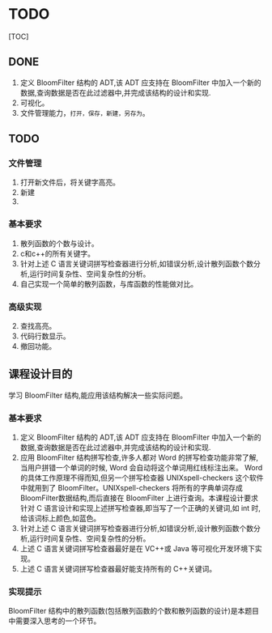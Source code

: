 # TODO

[TOC]

## DONE

1. 定义 BloomFilter 结构的 ADT,该 ADT 应支持在 BloomFilter 中加入一个新的数据,查询数据是否在此过滤器中,并完成该结构的设计和实现.
2. 可视化。
3. 文件管理能力，`打开，保存，新建，另存为`。

## TODO

### 文件管理

1. 打开新文件后，将关键字高亮。
2. 新建
3. 

### 基本要求

1. 散列函数的个数与设计。
2. c和c++的所有关键字。
3. 针对上述 C 语言关键词拼写检查器进行分析,如错误分析,设计散列函数个数分析,运行时间复杂性、空间复杂性的分析。
4. 自己实现一个简单的散列函数，与库函数的性能做对比。

### 高级实现

2. 查找高亮。
3. 代码行数显示。
4. 撤回功能。



## 课程设计目的

学习 BloomFilter 结构,能应用该结构解决一些实际问题。

### 基本要求

1. 定义 BloomFilter 结构的 ADT,该 ADT 应支持在 BloomFilter 中加入一个新的数据,查询数据是否在此过滤器中,并完成该结构的设计和实现.
2. 应用 BloomFilter 结构拼写检查,许多人都对 Word 的拼写检查功能非常了解,当用户拼错一个单词的时候, Word 会自动将这个单词用红线标注出来。 Word的具体工作原理不得而知,但另一个拼写检查器 UNIXspell-checkers 这个软件中就用到了 BloomFilter。UNIXspell-checkers 将所有的字典单词存成 BloomFilter数据结构,而后直接在 BloomFilter 上进行查询。本课程设计要求针对 C 语言设计和实现上述拼写检查器,即当写了一个正确的关键词,如 int 时,给该词标上颜色,如蓝色。
3. 针对上述 C 语言关键词拼写检查器进行分析,如错误分析,设计散列函数个数分析,运行时间复杂性、空间复杂性的分析。
4. 上述 C 语言关键词拼写检查器最好是在 VC++或 Java 等可视化开发环境下实现。
5. 上述 C 语言关键词拼写检查器最好能支持所有的 C++关键词。

### 实现提示

BloomFilter 结构中的散列函数(包括散列函数的个数和散列函数的设计)是本题目中需要深入思考的一个环节。